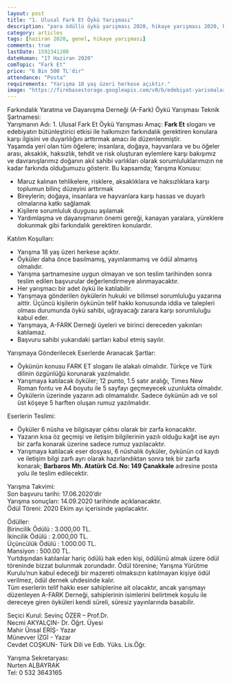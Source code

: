 ```yaml
---
layout: post
title: "1. Ulusal Fark Et Öykü Yarışması"
description: "para ödüllü öykü yarışması 2020, hikaye yarışması 2020, hikaye yarışmaları, öykü yarışmaları"
category: articles
tags: [haziran 2020, genel, hikaye yarışması]
comments: true
lastDate: 1592341200
dateHuman: "17 Haziran 2020"
comTopic: "Fark Et"
price: "6 Bin 500 TL'dir"
attendance: "Posta"
requirements: "Yarışma 18 yaş üzeri herkese açıktır."
image: "https://firebasestorage.googleapis.com/v0/b/edebiyat-yarismalari.appspot.com/o/1-ulusal-fark-et-oyku-yarismasi.jpg?alt=media&token=85fab6b5-95de-472b-a3ad-022de683731d"
---
```


Farkındalık Yaratma ve Dayanışma Derneği (A-Fark) Öykü Yarışması Teknik Şartnamesi:  
Yarışmanın Adı: 1. Ulusal Fark Et Öykü Yarışması
Amaç: **Fark Et** sloganı ve edebiyatın bütünleştirici etkisi ile halkımızın farkındalık gerektiren konulara karşı ilgisini ve duyarlılığını arttırmak amacı ile düzenlenmiştir.  
Yaşamda yeri olan tüm öğelere; insanlara, doğaya, hayvanlara ve  bu öğeler arası, aksaklık, haksızlık, tehdit ve risk oluşturan eylemlere karşı bakışımız ve davranışlarımız doğanın akıl sahibi varlıkları olarak sorumluluklarımızın ne kadar farkında olduğumuzu gösterir.
Bu kapsamda;
Yarışma Konusu:  
- Maruz kalınan tehlikelere, risklere, aksaklıklara ve haksızlıklara karşı toplumun bilinç düzeyini arttırmak
- Bireylerin; doğaya, insanlara ve hayvanlara karşı hassas ve duyarlı olmalarına katkı sağlamak
- Kişilere sorumluluk duygusu aşılamak
- Yardımlaşma ve dayanışmanın önemi gereği, kanayan yaralara, yüreklere dokunmak gibi farkındalık gerektiren konulardır.

Katılım Koşulları:  
- Yarışma 18 yaş üzeri herkese açıktır.
- Öyküler daha önce basılmamış, yayınlanmamış  ve ödül almamış olmalıdır.
- Yarışma şartnamesine uygun olmayan ve son teslim tarihinden sonra teslim edilen başvurular değerlendirmeye alınmayacaktır.
- Her yarışmacı bir adet  öykü ile katılabilir.
- Yarışmaya gönderilen öykülerin hukuki ve bilimsel sorumluluğu yazarına aittir. Üçüncü kişilerin  öykünün telif hakkı konusunda iddia ve talepleri olması durumunda öykü sahibi, uğrayacağı zarara karşı sorumluluğu kabul eder. 
- Yarışmaya, A-FARK Derneği üyeleri ve birinci dereceden yakınları katılamaz.
- Başvuru sahibi yukarıdaki şartları kabul etmiş sayılır.

Yarışmaya Gönderilecek Eserlerde Aranacak Şartlar:  
- Öykünün konusu FARK ET sloganı ile alakalı olmalıdır. Türkçe ve Türk dilinin özgünlüğü korunarak yazılmalıdır.
- Yarışmaya katılacak öyküler; 12 punto, 1.5 satır aralığı, Times New Roman fontu  ve A4  boyutu ile 5 sayfayı geçmeyecek uzunlukta olmalıdır.
- Öykülerin üzerinde yazarın adı olmamalıdır. Sadece öykünün adı ve sol üst köşeye 5 harften oluşan rumuz yazılmalıdır.

Eserlerin Teslimi:  
- Öyküler 6 nüsha ve bilgisayar çıktısı olarak bir zarfa konacaktır.
- Yazarın kısa öz geçmişi ve iletişim bilgilerinin yazılı olduğu kağıt ise ayrı bir zarfa konarak üzerine sadece rumuz yazılacaktır.
- Yarışmaya katılacak eser dosyası, 6 nüshalık öyküler, öykünün cd kaydı ve iletişim bilgi zarfı ayrı olarak hazırlandıktan sonra tek bir zarfa konarak;
**Barbaros Mh. Atatürk Cd. No: 149 Çanakkale** adresine posta yolu ile teslim edilecektir.

Yarışma Takvimi:   
Son başvuru tarihi:    17.06.2020’dir  
Yarışma sonuçları:     14.09.2020 tarihinde açıklanacaktır.  
Ödül Töreni:   2020 Ekim ayı içerisinde yapılacaktır.  

Ödüller:  
Birincilik Ödülü : 3.000,00 TL.  
İkincilik  Ödülü : 2.000,00 TL.  
Üçüncülük Ödülü  : 1.000.00 TL.  
Mansiyon : 500.00 TL.  
Yurtdışından katılanlar hariç ödülü hak eden kişi, ödülünü almak üzere ödül töreninde bizzat bulunmak zorundadır. Ödül törenine; Yarışma Yürütme Kurulu’nun kabul edeceği bir mazereti olmaksızın katılmayan kişiye ödül verilmez, ödül dernek uhdesinde kalır.  
Tüm eserlerin telif hakkı eser sahiplerine ait olacaktır, ancak yarışmayı düzenleyen  A-FARK Derneği, sahiplerinin isimlerini belirtmek koşulu ile dereceye giren öyküleri kendi süreli, süresiz yayınlarında basabilir.

Seçici Kurul:
Sevinç ÖZER – Prof.Dr.  
Necmi  AKYALÇIN- Dr. Öğrt. Üyesi  
Mahir Ünsal ERİŞ- Yazar  
Münevver İZGİ - Yazar  
Cevdet COŞKUN- Türk Dili ve Edb. Yüks. Lis.Öğr.  

Yarışma Sekretaryası:  
Nurten ALBAYRAK  
Tel: 0 532 3643165